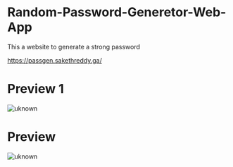 # Random-Password-Generetor-Web-App
This a website to generate a strong password

https://passgen.sakethreddy.ga/

# Preview 1
![uknown](https://cdn.discordapp.com/attachments/908051377278820403/1054716300255043684/image.png)

# Preview 
![uknown](https://cdn.discordapp.com/attachments/908051377278820403/1054716515708043326/image.png)
